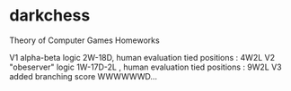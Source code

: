 # darkchess
Theory of Computer Games Homeworks

V1 alpha-beta logic 2W-18D, human evaluation tied positions : 4W2L
V2 "obeserver" logic 1W-17D-2L , human evaluation tied positions : 9W2L
V3 added branching score WWWWWWD...

